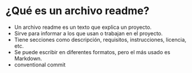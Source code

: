 # ¿Qué es un archivo readme?

- Un archivo readme es un texto que explica un proyecto.  
- Sirve para informar a los que usan o trabajan en el proyecto.  
- Tiene secciones como descripción, requisitos, instrucciones, licencia, etc.  
- Se puede escribir en diferentes formatos, pero el más usado es Markdown.
- conventional commit

